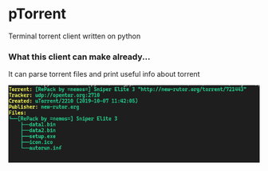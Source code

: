 # pTorrent
Terminal torrent client written on python


### What this client can make already...
It can parse torrent files and print useful info about torrent

![DirectoryTree](https://github.com/p4m-dev/pTorrent/raw/master/static/tree.png)
